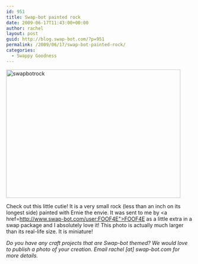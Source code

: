 ```yaml
---
id: 951
title: Swap-bot painted rock
date: 2009-06-17T11:43:00+00:00
author: rachel
layout: post
guid: http://blog.swap-bot.com/?p=951
permalink: /2009/06/17/swap-bot-painted-rock/
categories:
  - Swappy Goodness
---
```

<img src="http://blog.swap-bot.com/wp-content/uploads/2009/06/swapbotrock.jpg" alt="swapbotrock" title="swapbotrock" width="470" height="346" class="alignnone size-full wp-image-952" />

Check out this little cutie! It is a very small rock (less than an inch on its longest side) painted with Ernie the envie. It was sent to me by <a href=http://www.swap-bot.com/user:FOOF4E">FOOF4E</a> as a little extra in a swap package and I absolutely love it! This photo is actually much larger than its real-life size. It is miniature!

_Do you have any craft projects that are Swap-bot themed? We would love to publish a photo of your creation. Email rachel [at] swap-bot.com for more details._